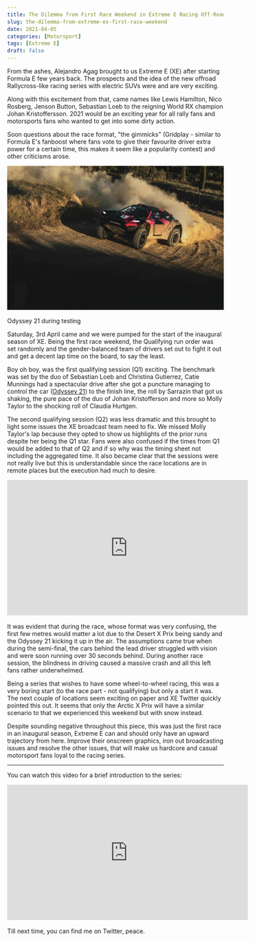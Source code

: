 ```yaml
---
title: The Dilemma from First Race Weekend in Extreme E Racing Off-Road
slug: the-dilemma-from-extreme-es-first-race-weekend
date: 2021-04-05
categories: [Motorsport]
tags: [Extreme E]
draft: false
---
```

From the ashes, Alejandro Agag brought to us Extreme E (XE) after starting Formula E few years back. The prospects and the idea of the new offroad Rallycross-like racing series with electric SUVs were and are very exciting. 

<!--more-->

Along with this excitement from that, came names like Lewis Hamilton, Nico Rosberg, Jenson Button, Sebastian Loeb to the reigning World RX champion Johan Kristoffersson. 2021 would be an exciting year for all rally fans and motorsports fans who wanted to get into some dirty action.

Soon questions about the race format, "the gimmicks" (Gridplay - similar to Formula E's fanboost where fans vote to give their favourite driver extra power for a certain time, this makes it seem like a popularity contest) and other criticisms arose.

![Odyssey 21 offroad](img/odyssey21.jpg)
<figcaption>Odyssey 21 during testing</figcaption>

Saturday, 3rd April came and we were pumped for the start of the inaugural season of XE. Being the first race weekend, the Qualifying run order was set randomly and the gender-balanced team of drivers set out to fight it out and get a decent lap time on the board, to say the least.

Boy oh boy, was the first qualifying session (Q1) exciting. The benchmark was set by the duo of Sebastian Loeb and Christina Gutierrez, Catie Munnings had a spectacular drive after she got a puncture managing to control the car ([Odyssey 21](https://www.extreme-e.com/en/the-car)) to the finish line, the roll by Sarrazin that got us shaking, the pure pace of the duo of Johan Kristofferson and more so Molly Taylor to the shocking roll of Claudia Hurtgen.

The second qualifying session (Q2) was less dramatic and this brought to light some issues the XE broadcast team need to fix. We missed Molly Taylor's lap because they opted to show us highlights of the prior runs despite her being the Q1 star. Fans were also confused if the times from Q1 would be added to that of Q2 and if so why was the timing sheet not including the aggregated time. It also became clear that the sessions were not really live but this is understandable since the race locations are in remote places but the execution had much to desire.

<iframe width="560" height="315" src="https://www.youtube.com/embed/lhkBS46gy1s" title="YouTube video player" frameborder="0" allow="accelerometer; autoplay; clipboard-write; encrypted-media; gyroscope; picture-in-picture" allowfullscreen></iframe>

It was evident that during the race, whose format was very confusing, the first few metres would matter a lot due to the Desert X Prix being sandy and the Odyssey 21 kicking it up in the air. The assumptions came true when during the semi-final, the cars behind the lead driver struggled with vision and were soon running over 30 seconds behind. During another race session, the blindness in driving caused a massive crash and all this left fans rather underwhelmed.

Being a series that wishes to have some wheel-to-wheel racing, this was a very boring start (to the race part - not qualifying) but only a start it was. The next couple of locations seem exciting on paper and XE Twitter quickly pointed this out. It seems that only the Arctic X Prix will have a similar scenario to that we experienced this weekend but with snow instead.

Despite sounding negative throughout this piece, this was just the first race in an inaugural season, Extreme E can and should only have an upward trajectory from here. Improve their onscreen graphics, iron out broadcasting issues and resolve the other issues, that will make us hardcore and casual motorsport fans loyal to the racing series.

* * *

You can watch this video for a brief introduction to the series:

<iframe width="560" height="315" src="https://www.youtube.com/embed/37OaSHGP3v4" title="YouTube video player" frameborder="0" allow="accelerometer; autoplay; clipboard-write; encrypted-media; gyroscope; picture-in-picture" allowfullscreen></iframe>

Till next time, you can find me on Twitter, peace.
